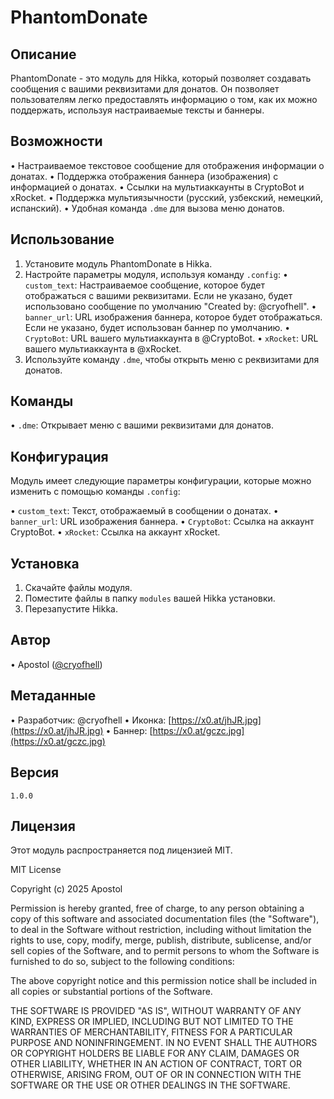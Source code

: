 # PhantomDonate

## Описание

PhantomDonate - это модуль для Hikka, который позволяет создавать сообщения с вашими реквизитами для донатов. Он позволяет пользователям легко предоставлять информацию о том, как их можно поддержать, используя настраиваемые тексты и баннеры.

## Возможности

•   Настраиваемое текстовое сообщение для отображения информации о донатах.
•   Поддержка отображения баннера (изображения) с информацией о донатах.
•   Ссылки на мультиаккаунты в CryptoBot и xRocket.
•   Поддержка мультиязычности (русский, узбекский, немецкий, испанский).
•   Удобная команда `.dme` для вызова меню донатов.

## Использование

1.  Установите модуль PhantomDonate в Hikka.
2.  Настройте параметры модуля, используя команду `.config`:
    •   `custom_text`: Настраиваемое сообщение, которое будет отображаться с вашими реквизитами. Если не указано, будет использовано сообщение по умолчанию "Created by: @cryofhell".
    •   `banner_url`: URL изображения баннера, которое будет отображаться. Если не указано, будет использован баннер по умолчанию.
    •   `CryptoBot`: URL вашего мультиаккаунта в @CryptoBot.
    •   `xRocket`: URL вашего мультиаккаунта в @xRocket.
3.  Используйте команду `.dme`, чтобы открыть меню с реквизитами для донатов.

## Команды

•   `.dme`: Открывает меню с вашими реквизитами для донатов.

## Конфигурация

Модуль имеет следующие параметры конфигурации, которые можно изменить с помощью команды `.config`:

•   `custom_text`:  Текст, отображаемый в сообщении о донатах.
•   `banner_url`:  URL изображения баннера.
•   `CryptoBot`: Ссылка на аккаунт CryptoBot.
•   `xRocket`: Ссылка на аккаунт xRocket.

## Установка

1.  Скачайте файлы модуля.
2.  Поместите файлы в папку `modules` вашей Hikka установки.
3.  Перезапустите Hikka.

## Автор

•   Apostol ([@cryofhell](https://t.me/cryofhell))

## Метаданные

•   Разработчик: @cryofhell
•   Иконка:  [https://x0.at/jhJR.jpg](https://x0.at/jhJR.jpg)
•   Баннер: [https://x0.at/gczc.jpg](https://x0.at/gczc.jpg)

## Версия

`1.0.0`

## Лицензия

Этот модуль распространяется под лицензией MIT.


MIT License

Copyright (c) 2025 Apostol

Permission is hereby granted, free of charge, to any person obtaining a copy
of this software and associated documentation files (the "Software"), to deal
in the Software without restriction, including without limitation the rights
to use, copy, modify, merge, publish, distribute, sublicense, and/or sell
copies of the Software, and to permit persons to whom the Software is
furnished to do so, subject to the following conditions:

The above copyright notice and this permission notice shall be included in all
copies or substantial portions of the Software.

THE SOFTWARE IS PROVIDED "AS IS", WITHOUT WARRANTY OF ANY KIND, EXPRESS OR
IMPLIED, INCLUDING BUT NOT LIMITED TO THE WARRANTIES OF MERCHANTABILITY,
FITNESS FOR A PARTICULAR PURPOSE AND NONINFRINGEMENT. IN NO EVENT SHALL THE
AUTHORS OR COPYRIGHT HOLDERS BE LIABLE FOR ANY CLAIM, DAMAGES OR OTHER
LIABILITY, WHETHER IN AN ACTION OF CONTRACT, TORT OR OTHERWISE, ARISING FROM,
OUT OF OR IN CONNECTION WITH THE SOFTWARE OR THE USE OR OTHER DEALINGS IN THE
SOFTWARE.
```

